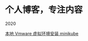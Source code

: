 # 个人博客，专注内容


2020

[本地 Vmware 虚拟环境安装 minikube](https://github.com/frank-cq/blog/blob/master/2020/vmware-install-minikube.md)

